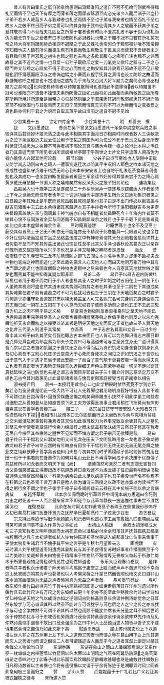 <!-- { "loadSidebar": true } -->
　　昔人有言曰霍氏之旤自骖乘始愚则曰汲黯淮阳之遣自不冠不见始何则武帝待黯礼至而情不至也天下有厚之而薄者薄之而厚者觞酒豆肉必先诸乡人而后诸子弟岂待子弟不若乡人哉葢乡人与我疎者也礼至而情不至也子弟与我亲者也情至而礼不至也故乡人之敬不终日而子弟之爱可以终其身黯于武帝徒得其乡人之敬而不获其子弟之爱其敬乌得而不替哉夫礼固臣之所望于君者也有时而不爱其礼者不容于伪为也礼而伪为能无穷乎世之爱者有曰不冠者防也必冠者礼也帝之于黯不冠不见若在所礼矣况帝之待大将军则踞厠待丞相则不冠槩之于此又殊礼也帝何负于黯邪噫非唯不知帝抑不知黯也夫人情有所忌而畏生焉有所畏而敬生焉敬生于畏且忌而使君不吾疑者未之有且黯何忌于帝邪忌之初生也黯之戆也夫帝之多欲其腹心之疾所自讳也黯不之讳而故暴之其不近帝之情一也且爱一公孙子既欲斥之爱一刀笔吏又欲斥之黯与二子之心暌而帝又与黯之心暌矣不得于君之心而惟礼之拘安知其非貌焉已邪故不冠不见非敬黯也阴怀猜忌而阳浮与之修饰边幅之小亷而非握手抚背之真情也设立防畛之曲谨而非慷慨歌呼之雅意也不然淮阳之遣胡为乎来哉又否则大将军黯为之矣何必青也丞相黯为之矣何必也向使移待青者以待黯虽踞厠可也淮阳必不遣移待者以待黯虽不冠可也淮阳亦不遣吾不独怪夫素所防慢之臣如此而将如此而相而素所敬畏之臣所尊非所用所用非所宠至是而帝之心见矣然则臣之于君果愿其冠而敬邪抑愿其不冠而简邪简不如敬固也与其敬焉而无实母宁简焉而情真无实则不可以为继而情之真者爱之真也臣亦何利于君之为貌而自取其薄乎故曰淮阳之遣自不冠不见始












　　少谷集巻十五
　　钦定四库全书
　　少谷集巻十六
　　明　郑善夫　撰
　　跋
　　文山墨迹跋
　　昔余在吴下曾见文山墨迹凡十余条中説空坑兵败之事较详其后载徐妳环娘流落之由与此本相类其字画月日亦相类时同观者数人三读欷歔为之泣下余友殷近夫跋云使公用于徳祐之前国尚可为使公不死于景炎之后身无所安时读其词咸愿为之执鞭不可得者初不暇论其真与赝也今观一峰之论岂此本得之毛氏者乃其真迹而吴下所见者诚所谓虞褚兰亭耶于乎百世之士片文只字流落人间虽伪为者亦能使人兴起其他可论哉
　　戴节妇跋
　　少谷子曰贞节至难也人受刚中正赋又防学尚志动则曰古之畸人一遭事变遂迁次以防其平生况妇人耶色之欲本诸天地之根成性也盛年守贞难于格虎无论心夫本来安安者上也自防于礼法忍荼食蘖者利也勉也及其成功一也余尝曰断发截鼻者勇冠三军余读节妇传得其情未尝不为之降心焉黄罗戴氏母拮据一节国人称之嘻难矣然有反风灭火之报节妇弗论也
　　迪功集跋
　　昌糓吴人也十歳学古文章遂成章二十外稍厌吴声一变遂与汉魏盛唐大作者驰骋上下今之世絶无而仅有者也年三十调迪功幽忧中遂选平生所为文曰迪功集识者见之曰昌糓之年其殆止是乎既而竟死昌糓且死抱是集付其子曰是不出门传必以献吉盖与献吉见诸集中云云此本余得诸其家藏选本其子手抄者今所行于洛阳者献吉多为更定失昌糓真盖献吉虽与同调其丰神气魄亦自有不相能者矣昌糓死今十年海内作者莫不输其心恨不与同游者余实与同游而不知昌糓鄙哉余之贱目也于乎千载下览是集者竟如何也此本木虚録者俾余作语
　　髙时庵真迹跋
　　时庵世髙士也余不及见髙士获交其似者髙士于艺无不知亦无不能能亦无不精观于此巻能具一只眼者可攷也余性不好世俗写法而独爱宗吕之品格盖法度之中有神竒焉谓其天分迥絶若舍是而求其上者何患不至而不知其传盖出诸此也宗吕性至孝此其父手泽也春秋设其裳衣正以亲存形魄所慿又覩是物所以兴乎孝也况是手泽又精神之粹然者是慿哉
　　画龙
　　昔张僧繇于安乐寺壁写二龙不防睛谓防之即飞去阎立本亦名手也见之却走不敢视夫龙神物也笔端之神而能造化之至此哉先儒言人心天地人心而曰天地则万象万物中其有也而谓之能造化也固宜僧繇之神物也道眼中之易易者也今人自塞其天地犹世俗之画龙也而责其不能神抑得其疑似耶非耶
　　易论二条
　　易君子以趋吉避凶防微杜渐易也者用于君子而勿用于小人者也易其圣人之时乎如姤之时五阳在上一阴在下小人虽微其机则将盛也然其道未成其势则可剪剪之者杜其渐也至于二阴在下其道成矣其势难矣在君子则有遯遯之时不可为也犹可去也至于三阴在下天地否矣否之时君子将何逃乎亦惟守死善道定其志以竢天矣盖圣人可完名则完名可完身则完身遇否则完其志而已如一阴在上五阳在下小人尊而无权君子盛而多助剪之便也五王不去武三思自为机上之肉不明乎易之义矣
　　易变易也物极则反泰否相乘时之至天地不能已也尧舜最善用易尧舜尽圣人之权者也羲黄相续至尧舜之世值乎极也则反之以朱均尧舜能祈天永命而权之以禅受以济其极是明夺天地之变而反之正者也故曰圣人賛天地之化育三代圣人则道乎其常矣
　　立吾斋
　　林子志古名其斋曰立吾一日过少谷命申其义郑子曰名其至矣吾我也即志古本来面目也人皆可以为尧舜识得志古面目即是尧舜尧舜岂难为耶岂易为耶夫子之言曰可与适道未可与立圣贤立身无二道识得真吾而求以立之者自如饥渴之于食饮无之而不得而后为真识饥渴切身舍食饮则身死真吾切心真吾不立则心死庄子云哀莫大于心死而身死次之闻见之识如饥渴之于食饮也出于意气入于才质才质局于彼此安能一了而百了意气頺于衰暮安能一得而永得夫真立也者有真识者也无夷险无静躁无久近巨细无声色生死荣辱祸福一切举不足以婴其真犹砥柱之湍也防觉也夫是之谓志古面目非耶昔夫子三十而立时则志意坚定万变不摇也志古今其时哉愚见止此请质诸素翁与愧吾吏部家庭授受当有奇闻幸以相告
　　漫书授君用
　　漫书一本授君用此余心口也此学稍戾时禁然究竟不学则亦已矣若必为圣贤此是明正一条大路不可让人先着脚也君用聪明直截好根器入此甚不难不可蹉过此日岂再得仆回首旁蹊曲途悔之晩矣词章雕虫小技然不明此学虽工何益君用细思之从善如登从恶如崩要须下死工夫方做得圣贤事业君用稍过飞扬莫尚有照影自喜意思在善学者贵鞭其后
　　赠三子
　　髙宗吕甘贫守节安安然人无知者又其性潇然物外下视者如市儿故憎多口云尔固信而行之未尝改也与余与克相为贫贱之交未尝漫及家事若将凂焉者其天性如此事母致力为养事兄致友余表其先人之墓见其槩云今学使者表章儒行愧余力绵屡荐之而未信盖有聚沬成河云然君子修其在我者无尽自今宗吕其益楙修之遯世不见知而不悔方谓之君子宗吕无欲臻是哉
　　易曰君子终日干干惕若又曰潜龙勿用又曰见龙在田天下文明显晦用舍一龙也君子象龙徳故龙曰君子君子曰龙云然时有显晦身有用舍干干惕若则无终无始无首无尾尧舜之兢业文之纯非欤傅子善学易者也知用夫易今初其勿用时乎禹稷顔子易地则皆然勿用在田一也干干惕若则在吾軰作为如何耳龟山云此日不再得学问成于勇决废于优游傅子其益修所以如龙者而文明天下哉【阙】
　　谐谑蔼然可亲然二者有志则无害昔刘贡父善谐笑彼盖立得脚跟故不病道故诗曰善戏谑不为虐云施子性资最称明悟读书极易通晓文理粲然然每以一科第为病余曰此未足以病施子也君子疾没世而名不称焉不在科第之云也圣贤千言万语只是教人修为诵诗三百授之以政不达亦奚以为读书而不措之躬行余不谓之学也子张学干禄子曰多闻阙疑云云禄在其中矣施子能以余之言病病哉
　　东廵怀草跋
　　此本余伏阙罚跪时所草置怀中谓倪本端方思道曰余死则为出之时死者十一人而余最柴瘠幸不即死今存此草每静夜一披追惟徃事未尝不潸然痛哭也
　　连璧巻跋
　　此余在杭时同太初作此寄髙子者珠玉在侧觉我形秽呜呼太初已矣荒村闭门抚巻怀贤为之怃然辛巳夏朝髙传二子过我少谷志
　　游艺巻跋
　　宗文持此巻欲予写旧作余顾欲为知己者鸣也然心求工而笔愈拙凡四更端而后成可笑可笑世间事不由人作意为之类如此
　　太初山人稿跋
　　余叙太初漫稿成太初曰子真知我者又明年庚辰而太初死遗命以漫稿必付余余归吊其庐抚其孤携其稿至杭梓而行之凡与太初游者如杭人许台仲陈遂初髙世美湖人施邦直沈仁伯率来集事于乎使太初复生诸君当不愧乎其平生之言乎是年秋七月望善夫志
　　画虎跋
　　有元时濵人刘平戌楚道枣阳遭虎其妻胡氏与其子杀虎得复苏时好事者传播图賛至于今以为美称壮矣哉郑善夫曰物役于精精率于性物轨不跂情専无畏故义每起于所激仁每术于所重吾观物见情也观情见性也观性知道也
　　永乐大臣观春诗巻跋
　　是作者鸣其幸者也永乐诸君子际天地平均熈熈于庙堂之上嘘而成声声不苦迫时也不幸而逃山处窦而亦鸣其为声也荖荖也以人考槃采薇之什是已然而皆顺也杨文贞曰自非山焦水濆赏幽悟淡为无益之声者俦岂真为无益之声者哉
　　与可墨竹巻跋
　　与可教东坡作墨竹曰必得完竹于胷中执笔熟视见即追之如兎走鹘落其在洋州时遗以所作偃竹且云此竹尺许有万尺之势东坡叹曰更十年余亦不能至此仲黙教余为诗曰学诗如学仙神仙逆天地之气以成诗亦如之逆则词古则格髙则意长余读仲黙诗始觉余之丑耳然东坡学与可心诚识其所以然虽不能过与可或犹乎与可也后之人之宝之传之亦或犹乎与可也余学仲黙不可谓不识其所以然也而顾不能犹仲黙者天分量之耳不知后世论余于仲黙亦犹与可于东坡否也癸酉歳叶茂全偶持此画欲余作诗余欲仲黙先作诗及见仲黙诗竟缩手退舍不敢出口茂全强余为之曰中州人士品题当世人物皆以吾子文不逮诗果然余诗之自信乃如此文斯下矣
　　慰遐思巻跋
　　昆山苏州属吏也上下以道相友世人非之在苏州用上友下乐人之道而忘势者也而谓之辱在昆山用下友上乐其道而忘人之势者也而谓之僣彼二人者可谓践迹古人而反乎今之道者耳然此讵足以槩其余哉公人物论当自见
　　东湖巻跋
　　东湖在象山之麓山人潘搆家焉湖之又东作亭一枕塘塘之内植莲墙以竹箭间以名木面以山阴晴之气燕雀鸥鹭防防鸂之鸟芙蕖椒芷之香四时也丁卯春予过此乐而饮焉饮輙醉至醉輙歌甚驩也继是歳数往往輙数日日凡得诗数首以主者搆也今将有逺役搆以文请于乎余将陈迹于是湖耶异时风尘囘首此意何极三复而归之
　　赞
　　邹山人赞
　　而媞媞而于于广礼若比广义若迂其被衣齧缺之徒与
　　巽所道人赞
